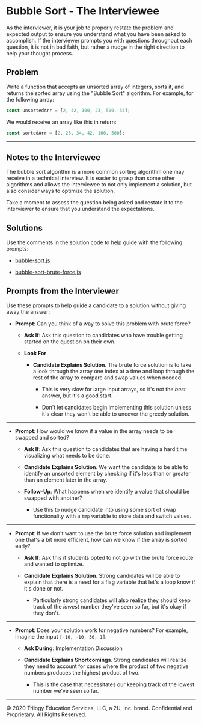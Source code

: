 # Bubble Sort - The Interviewee

As the interviewer, it is your job to properly restate the problem and expected output to ensure you understand what you have been asked to accomplish. If the interviewer prompts you with questions throughout each question, it is not in bad faith, but rather a nudge in the right direction to help your thought process. 

## Problem

Write a function that accepts an unsorted array of integers, sorts it, and returns the sorted array using the "Bubble Sort" algorithm. For example, for the following array:

```js
const unsortedArr = [2, 42, 100, 23, 500, 34];
```

We would receive an array like this in return:

```js
const sortedArr = [2, 23, 34, 42, 100, 500];
```

- - - 

## Notes to the Interviewee

The bubble sort algorithm is a more common sorting algorithm one may receive in a technical interview. It is easier to grasp than some other algorithms and allows the interviewee to not only implement a solution, but also consider ways to optimize the solution.

Take a moment to assess the question being asked and restate it to the interviewer to ensure that you understand the expectations.

## Solutions

Use the comments in the solution code to help guide with the following prompts:

* [bubble-sort.js](./bubble-sort.js)

* [bubble-sort-brute-force.js](./bubble-sort-brute-force.js)

## Prompts from the Interviewer

Use these prompts to help guide a candidate to a solution without giving away the answer:

* **Prompt**: Can you think of a way to solve this problem with brute force?

  * **Ask If**: Ask this question to candidates who have trouble getting started on the question on their own.

  * **Look For**

    * **Candidate Explains Solution**. The brute force solution is to take a look through the array one index at a time and loop through the rest of the array to compare and swap values when needed.

      * This is very slow for large input arrays, so it's not the _best_ answer, but it's a good start.

      * Don't let candidates begin implementing this solution unless it's clear they won't be able to uncover the greedy solution.

- - -

* **Prompt**: How would we know if a value in the array needs to be swapped and sorted?

  * **Ask If**: Ask this question to candidates that are having a hard time visualizing what needs to be done.

  * **Candidate Explains Solution**. We want the candidate to be able to identify an unsorted element by checking if it's less than or greater than an element later in the array.

  * **Follow-Up**: What happens when we identify a value that should be swapped with another?

    * Use this to nudge candidate into using some sort of swap functionality with a `tmp` variable to store data and switch values.

- - -

* **Prompt**: If we don't want to use the brute force solution and implement one that's a bit more efficient, how can we know if the array is sorted early?

    * **Ask If**: Ask this if students opted to not go with the brute force route and wanted to optimize.

  * **Candidate Explains Solution**. Strong candidates will be able to explain that there is a need for a flag variable that let's a loop know if it's done or not. 

    * Particularly strong candidates will also realize they should keep track of the _lowest_ number they've seen so far, but it's okay if they don't.

- - -

* **Prompt**: Does your solution work for negative numbers? For example, imagine the input `[-10, -10, 30, 1]`.

  * **Ask During**: Implementation Discussion

  * **Candidate Explains Shortcomings**. Strong candidates will realize they need to account for cases where the product of two negative numbers produces the highest product of two.

    * This is the case that necessitates our keeping track of the lowest number we've seen so far.

- - -
© 2020 Trilogy Education Services, LLC, a 2U, Inc. brand. Confidential and Proprietary. All Rights Reserved.
